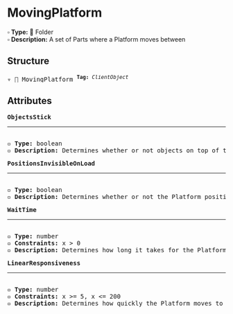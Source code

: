 # MovingPlatform

▫️ <b>Type:</b> 📁 Folder  
▫️ <b>Description:</b> A set of Parts where a Platform moves between

## Structure
<pre>
▿ 📁 MovingPlatform <sup><b>Tag:</b> <i>ClientObject</i></sup>
</pre>

## Attributes
<pre>
<b>ObjectsStick</b>  
<hr>
▫️ <b>Type:</b> boolean  
▫️ <b>Description:</b> Determines whether or not objects on top of the Platform stay on the Platform when it moves
</pre>

<pre>
<b>PositionsInvisibleOnLoad</b>  
<hr>
▫️ <b>Type:</b> boolean  
▫️ <b>Description:</b> Determines whether or not the Platform positions are invisible when the Tower loads
</pre>

<pre>
<b>WaitTime</b>  
<hr>
▫️ <b>Type:</b> number  
▫️ <b>Constraints:</b> x > 0  
▫️ <b>Description:</b> Determines how long it takes for the Platform to head toward the next location
</pre>

<pre>
<b>LinearResponsiveness</b>  
<hr>
▫️ <b>Type:</b> number  
▫️ <b>Constraints:</b> x >= 5, x <= 200
▫️ <b>Description:</b> Determines how quickly the Platform moves to its next location
</pre>
